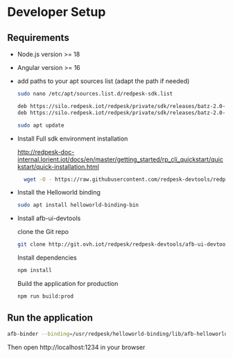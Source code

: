 # Developer Setup

## Requirements

- Node.js version >= 18
- Angular version >= 16
- add paths to your apt sources list (adapt the path if needed)

    ```bash
    sudo nano /etc/apt/sources.list.d/redpesk-sdk.list
    ```

    ```bash
    deb https://silo.redpesk.iot/redpesk/private/sdk/releases/batz-2.0-update/sdk/xUbuntu_24.04 ./
    deb https://silo.redpesk.iot/redpesk/private/sdk/releases/batz-2.0-update/sdk-third-party/xUbuntu_24.04 ./
    ```

    ```bash
    sudo apt update
    ```

- Install Full sdk environment installation
  
  http://redpesk-doc-internal.lorient.iot/docs/en/master/getting_started/rp_cli_quickstart/quickstart/quick-installation.html

  ```bash
    wget -O - https://raw.githubusercontent.com/redpesk-devtools/redpesk-sdk-tools/master/install-redpesk-sdk.sh | bash
    ```

- Install the Helloworld binding

  ```bash
  sudo apt install helloworld-binding-bin
  ```

- Install afb-ui-devtools 
  
  clone the Git repo
  
  ```bash
  git clone http://git.ovh.iot/redpesk/redpesk-devtools/afb-ui-devtools.git
  ```

  Install dependencies

  ```bash
  npm install
  ```
  Build the application for production

  ```bash
  npm run build:prod
  ```

## Run the application

```bash
afb-binder --binding=/usr/redpesk/helloworld-binding/lib/afb-helloworld-skeleton.so: -vvv --roothttp $HOME/PATH_TO/afb-ui-devtools/dist -M
```
Then open http://localhost:1234 in your browser